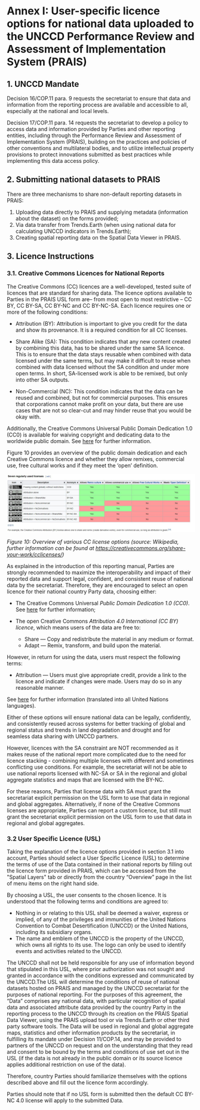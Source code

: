 # Annex I: User-specific licence options for national data uploaded to the UNCCD Performance Review and Assessment of Implementation System (PRAIS)

## 1. UNCCD Mandate

Decision 16/COP.11 para. 9 requests the secretariat to ensure that data and information from the reporting process are available and accessible to all, especially at the national and local levels.

Decision 17/COP.11 para. 14 requests the secretariat to develop a policy to access data and information provided by Parties and other reporting entities, including through the Performance Review and Assessment of Implementation System (PRAIS), building on the practices and policies of other conventions and multilateral bodies, and to utilize intellectual property provisions to protect innovations submitted as best practices while implementing this data access policy.

## 2. Submitting national datasets to PRAIS

There are three mechanisms to share non-default reporting datasets in PRAIS:  

1.	Uploading data directly to PRAIS and supplying metadata (information about the dataset) on the forms provided;
2.	Via data transfer from Trends.Earth (when using national data for calculating UNCCD indicators in Trends.Earth);
3.	Creating spatial reporting data on the Spatial Data Viewer in PRAIS.


## 3. Licence Instructions

### 3.1. Creative Commons Licences for National Reports

The Creative Commons (CC) licences are a well-developed, tested suite of licences that are standard for sharing data. The licence options available to Parties in the PRAIS USL form are– from most open to most restrictive – CC BY, CC BY-SA, CC BY-NC and CC BY-NC-SA. Each licence requires one or more of the following conditions:

- Attribution (BY): Attribution is important to give you credit for the data and show its provenance. It is a required condition for all CC licenses.

- Share Alike (SA): This condition indicates that any new content created by combining this data, has to be shared under the same SA licence. This is to ensure that the data stays reusable when combined with data licensed under the same terms, but may make it difficult to reuse when combined with data licensed without the SA condition and under more open terms. In short, SA-licensed work is able to be remixed, but only into other SA outputs.

- Non-Commercial (NC): This condition indicates that the data can be reused and combined, but not for commercial purposes. This ensures that corporations cannot make profit on your data, but there are use cases that are not so clear-cut and may hinder reuse that you would be okay with.

Additionally, the Creative Commons Universal Public Domain Dedication 1.0 (CC0) is available for waiving copyright and dedicating data to the worldwide public domain. See [here](https://creativecommons.org/publicdomain/zero/1.0/deed.en) for further information.

Figure 10 provides an overview of the public domain dedication and each Creative Commons licence and whether they allow remixes, commercial use, free cultural works and if they meet the ‘open’ definition.

![](/img/fig10.png)

_Figure 10: Overview of various CC license options (source: Wikipedia, further information can be found at https://creativecommons.org/share-your-work/cclicenses/)_

As explained in the introduction of this reporting manual, Parties are strongly recommended to maximize the interoperability and impact of their reported data and support legal, confident, and consistent reuse of national data by the secretariat. Therefore, they are encouraged to select an open licence for their national country Party data, choosing either:

- The Creative Commons Universal *Public Domain Dedication 1.0 (CC0)*. See [here](https://creativecommons.org/publicdomain/zero/1.0/deed.en) for further information;

- The open Creative Commons *Attribution 4.0 International (CC BY) licence*, which means users of the data are free to:

    -	Share — Copy and redistribute the material in any medium or format.
    -	Adapt — Remix, transform, and build upon the material.

However, in return for using the data, users must respect the following terms:

-	Attribution — Users must give appropriate credit, provide a link to the licence and indicate if changes were made. Users may do so in any reasonable manner.

See [here](https://creativecommons.org/licenses/by/4.0/deed.en) for further information (translated into all United Nations languages).

Either of these options will ensure national data can be legally, confidently, and consistently reused across systems for better tracking of global and regional status and trends in land degradation and drought and for seamless data sharing with UNCCD partners.

However, licences with the SA constraint are NOT recommended as it makes reuse of the national report more complicated due to the need for licence stacking - combining multiple licenses with different and sometimes conflicting use conditions. For example, the secretariat will not be able to use national reports licensed with NC-SA or SA in the regional and global aggregate statistics and maps that are licensed with the BY-NC.

For these reasons, Parties that license data with SA must grant the secretariat explicit permission on the USL form to use that data in regional and global aggregates. Alternatively, if none of the Creative Commons licenses are appropriate, Parties can report a custom licence, but still must grant the secretariat explicit permission on the USL form to use that data in regional and global aggregates.

### 3.2 User Specific Licence (USL)

Taking the explanation of the licence options provided in section 3.1 into account, Parties should  select a User Specific Licence (USL) to determine the terms of use of the Data contained in their national reports by filling out the licence form provided in PRAIS, which can be accessed from the "Spatial Layers" tab or directly from the country “Overview” page in the list of menu items on the right hand side.

By choosing a USL, the user consents to the chosen licence. It is understood that the following terms and conditions are agreed to:

- Nothing in or relating to this USL shall be deemed a waiver, express or implied, of any of the privileges and immunities of the United Nations Convention to Combat Desertification (UNCCD) or the United Nations, including its subsidiary organs.
- The name and emblem of the UNCCD is the property of the UNCCD, which owns all rights to its use. The logo can only be used to identify events and activities related to the UNCCD.

The UNCCD shall not be held responsible for any use of information beyond that stipulated in this USL, where prior authorization was not sought and granted in accordance with the conditions expressed and communicated by the UNCCD.The USL will determine the conditions of reuse of national datasets hosted on PRAIS and managed by the UNCCD secretariat for the purposes of national reporting. For the purposes of this agreement, the “Data” comprises any national data, with particular recognition of spatial data and associated attribute data provided by the country Party in the reporting process to the UNCCD through its creation on the PRAIS Spatial Data Viewer, using the PRAIS upload tool or via Trends.Earth or other third party software tools. The Data will be used in regional and global aggregate maps, statistics and other information products by the secretariat, in fulfilling its mandate under Decision 11/COP.14, and may be provided to partners of the UNCCD on request and on the understanding that they read and consent to be bound by the terms and conditions of use set out in the USL (if the data is not already in the public domain or its source licence applies additional restriction on use of the data).

Therefore, country Parties should familiarize themselves with the options described above and fill out the licence form accordingly.

Parties should note that if no USL form is submitted then the default CC BY-NC 4.0 license will apply to the submitted Data.


